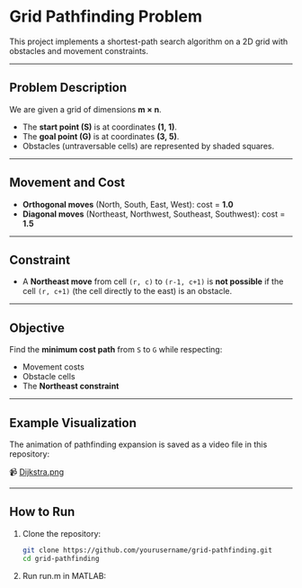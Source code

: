 # Grid Pathfinding Problem

This project implements a shortest-path search algorithm on a 2D grid with obstacles and movement constraints.

---

## Problem Description

We are given a grid of dimensions **m × n**.

- The **start point (S)** is at coordinates **(1, 1)**.
- The **goal point (G)** is at coordinates **(3, 5)**.
- Obstacles (untraversable cells) are represented by shaded squares.

---

## Movement and Cost

- **Orthogonal moves** (North, South, East, West): cost = **1.0**
- **Diagonal moves** (Northeast, Northwest, Southeast, Southwest): cost = **1.5**

---

## Constraint

- A **Northeast move** from cell `(r, c)` to `(r-1, c+1)` is **not possible** if the cell `(r, c+1)` (the cell directly to the east) is an obstacle.

---

## Objective

Find the **minimum cost path** from `S` to `G` while respecting:
- Movement costs
- Obstacle cells
- The **Northeast constraint**

---

## Example Visualization

The animation of pathfinding expansion is saved as a video file in this repository:

📹 [Dijkstra.png](./Dijkstra.png)

---

## How to Run

1. Clone the repository:
   ```bash
   git clone https://github.com/yourusername/grid-pathfinding.git
   cd grid-pathfinding
2. Run run.m in MATLAB: 
